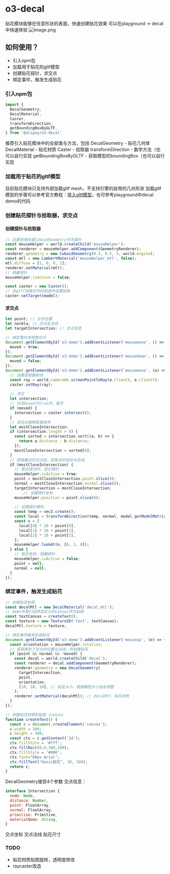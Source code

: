# o3-decal
贴花模块能够在任意形状的表面，快速创建贴花效果
可以在playground -> decal 中快速体验
![image.png](https://intranetproxy.alipay.com/skylark/lark/0/2020/png/76063/1578471266950-777fd6f1-9688-46f0-86ea-ac8dbcff2d8f.png#align=left&display=inline&height=270&name=image.png&originHeight=750&originWidth=968&size=70182&status=done&style=none&width=349)
## 如何使用？

- 引入npm包
- 加载用于贴花的gltf模型
- 创建贴花探针，求交点
- 绑定事件，触发生成贴花

### 引入npm包
```javascript
import {
  DecalGeometry,
  DecalMaterial,
  Caster,
  transformDirection,
  getBoundingBoxByGLTF,
} from '@alipay/o3-decal'
```

推荐引入贴花模块中的全部类与方法，包括
DecalGeometry - 贴花几何体
DecalMaterial - 贴花材质
Caster - 拾取器
transformDirection - 数学方法（也可以自行实现
getBoundingBoxByGLTF - 获取模型的boundingBox（也可以自行实现

### 加载用于贴花的gltf模型
目前贴花模块只支持外部加载gltf mesh，不支持引擎的自带的几何形状
加载gltf模型的步骤可以参考官方教程：[导入gltf模型](https://oasis3d.alipay.com/tutorial/gltf.html)，也可参考playground中decal demo的代码

### 创建贴花探针与拾取器，求交点
#### 创建探针与拾取器
```javascript
// 这里使用的是CuboidGeometry作为探针
const mouseHelper = world.createChild('mouseHelper');
const renderer = mouseHelper.addComponent(GeometryRenderer);
renderer.geometry = new CuboidGeometry(0.5, 0.5, 5, world.engine);
const mtl = new LambertMaterial('mouseHelper_mtl', false); 
mtl.diffuse = [1, 0, 0, 1];
renderer.setMaterial(mtl);
// 隐藏探针
mouseHelper.isActive = false;

const caster = new Caster();
// 在gltf加载完毕的回调中设置拾取
caster.setTarget(model);
```

#### 求交点
```javascript
let point; // 交点位置
let normla; // 交点处法线
let targetIntersection; // 交点信息

// 绑定事件求拾取交点
document.getElementById('o3-demo').addEventListener('mousemove', () => {
  moved = true;
});
document.getElementById('o3-demo').addEventListener('mousedown', () => {
  moved = false;
});
document.getElementById('o3-demo').addEventListener('mousemove', (e) => {
  // 设置拾取器射线
  const ray = world.cameraAb.screenPointToRay(e.clientX, e.clientY);
  caster.setRay(ray);
	
  // 求交
  let intersection;
  // 仅在moved为true时，取交
  if (moved) {
    intersection = caster.intersect();
  }
  // 讲交点按照距离排序
  let mostCloseIntersection;
  if (intersection.length > 0) {
    const sorted = intersection.sort((a, b) => {
      return a.distance - b.distance;
    });
    mostCloseIntersection = sorted[0];
  }
  // 获取最近的交点后，获取点的坐标与法线
  if (mostCloseIntersection) {
    // 取交成功时，显示探针
    mouseHelper.isActive = true;
    point = mostCloseIntersection.point.slice(0);
    normal = mostCloseIntersection.normal.slice(0);
    targetIntersection = mostCloseIntersection;
		// 设置探针坐标
    mouseHelper.position = point.slice(0);
		
    // 设置探针朝向
    const temp = vec3.create();
    const local = transformDirection(temp, normal, model.getModelMatrix());
    const n = [
      local[0] * 10 + point[0],
      local[1] * 10 + point[1],
      local[2] * 10 + point[2],
    ];
    mouseHelper.lookAt(n, [0, 1, 0]);
  } else {
    // 取交失败，隐藏探针
    mouseHelper.isActive = false;
    point = null;
    normal = null;
  }
});
```

### 绑定事件，触发生成贴花
```javascript
// 创建贴花材质
const decalMtl = new DecalMaterial('decal_mtl');
// demo中我们选择自定义的canvas作为贴图
const textCanvas = createText();
const texture = new Texture2D('text', textCanvas);
decalMtl.texture = texture;

// 绑定事件触发生成贴花
document.getElementById('o3-demo').addEventListener('mouseup', (e) => {
  const orientation = mouseHelper.rotation;
  // 若获取到了交点的位置与法线，则创建贴花
  if (point && normal && !moved) {
    const decal = world.createChild('decal');
    const renderer = decal.addComponent(GeometryRenderer);
    renderer.geometry = new DecalGeometry(
      targetIntersection,
      point,
      orientation,
      [10, 10, 10], // 贴花大小，根据模型大小自由调整
    );
    renderer.setMaterial(decalMtl); // decalMtl 贴花材质
  }
});

// 创建贴花材质的贴图（canvas
function createText() {
  const c = document.createElement('canvas');
  c.width = 300;
  c.height = 300;
  const ctx = c.getContext('2d');
  ctx.fillStyle = '#fff';
  ctx.fillRect(0,0,300,300);
  ctx.fillStyle = '#000';
  ctx.font="60px Arial";
  ctx.fillText("Oasis贴花", 10, 100);
  return c;
}
```

DecalGeometry接受4个参数
交点信息：
```javascript
interface Intersection {
  node: Node,
  distance: Number,
  point: FloatArray,
  normal: FloatArray,
  primitive: Primitive,
  materialName: String,
}
```
交点坐标
交点法线
贴花尺寸

### TODO

- 贴花材质贴图旋转，透明度修改
- raycaster改造

